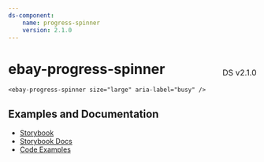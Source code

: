 ```yaml
---
ds-component:
    name: progress-spinner
    version: 2.1.0
---
```


<h1 style='display: flex; justify-content: space-between; align-items: center;'>
    <span>
        ebay-progress-spinner
    </span>
    <span style='font-weight: normal; font-size: medium; margin-bottom: -15px;'>
        DS v2.1.0
    </span>
</h1>

```marko
<ebay-progress-spinner size="large" aria-label="busy" />
```

## Examples and Documentation

-   [Storybook](https://ebay.github.io/ebayui-core/?path=/story/progress-ebay-progress-spinner)
-   [Storybook Docs](https://ebay.github.io/ebayui-core/?path=/docs/progress-ebay-progress-spinner)
-   [Code Examples](https://github.com/eBay/ebayui-core/tree/master/src/components/ebay-progress-spinner/examples)
